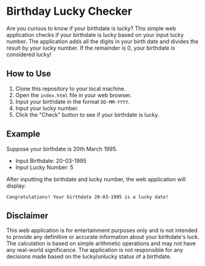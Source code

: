 # Birthday Lucky Checker

Are you curious to know if your birthdate is lucky? This simple web application checks if your birthdate is lucky based on your input lucky number. The application adds all the digits in your birth date and divides the result by your lucky number. If the remainder is 0, your birthdate is considered lucky!

## How to Use

1. Clone this repository to your local machine.
2. Open the `index.html` file in your web browser.
3. Input your birthdate in the format `DD-MM-YYYY`.
4. Input your lucky number.
5. Click the "Check" button to see if your birthdate is lucky.

## Example

Suppose your birthdate is 20th March 1995.

- Input Birthdate: 20-03-1995
- Input Lucky Number: 5

After inputting the birthdate and lucky number, the web application will display:

```
Congratulations! Your birthdate 20-03-1995 is a lucky date!
```

## Disclaimer

This web application is for entertainment purposes only and is not intended to provide any definitive or accurate information about your birthdate's luck. The calculation is based on simple arithmetic operations and may not have any real-world significance. The application is not responsible for any decisions made based on the lucky/unlucky status of a birthdate.

